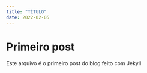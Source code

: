 ```yaml
---
title: "TÍTULO"
date: 2022-02-05
---
```


# Primeiro post

Este arquivo é o primeiro post do blog feito com Jekyll

